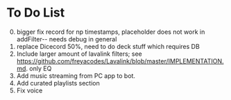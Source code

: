 # To Do List 
0. bigger fix record for np timestamps, placeholder does not work in addFilter-- needs debug in general
1. replace Dicecord 50%, need to do deck stuff which requires DB
2. Include larger amount of lavalink filters; see https://github.com/freyacodes/Lavalink/blob/master/IMPLEMENTATION.md. only EQ
3. Add music streaming from PC app to bot.
4. Add curated playlists section
5. Fix voice
